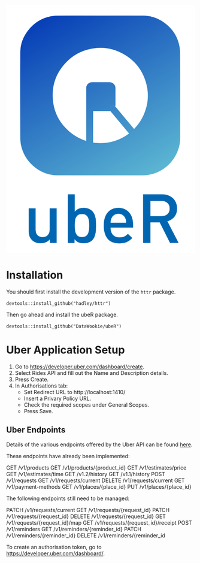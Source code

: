 ![](uber-logo.svg)

# Installation

You should first install the development version of the `httr` package.
```
devtools::install_github("hadley/httr")
```
Then go ahead and install the ubeR package.
```
devtools::install_github("DataWookie/ubeR")
```

# Uber Application Setup

1. Go to https://developer.uber.com/dashboard/create.
2. Select Rides API and fill out the Name and Description details.
3. Press Create.
4. In Authorisations tab:
    - Set Redirect URL to http://localhost:1410/
    - Insert a Privary Policy URL.
    - Check the required scopes under General Scopes.
    - Press Save.

## Uber Endpoints

Details of the various endpoints offered by the Uber API can be found [here](https://developer.uber.com/docs/rides).

These endpoints have already been implemented:

GET /v1/products
GET /v1/products/{product_id}
GET /v1/estimates/price
GET /v1/estimates/time
GET /v1.2/history
GET /v1.1/history
POST /v1/requests
GET /v1/requests/current
DELETE /v1/requests/current
GET /v1/payment-methods
GET /v1/places/{place_id}
PUT /v1/places/{place_id}

The following endpoints still need to be managed:

PATCH /v1/requests/current
GET /v1/requests/{request_id}
PATCH /v1/requests/{request_id}
DELETE /v1/requests/{request_id}
GET /v1/requests/{request_id}/map
GET /v1/requests/{request_id}/receipt
POST /v1/reminders
GET /v1/reminders/{reminder_id}
PATCH /v1/reminders/{reminder_id}
DELETE /v1/reminders/{reminder_id

To create an authorisation token, go to https://developer.uber.com/dashboard/.
